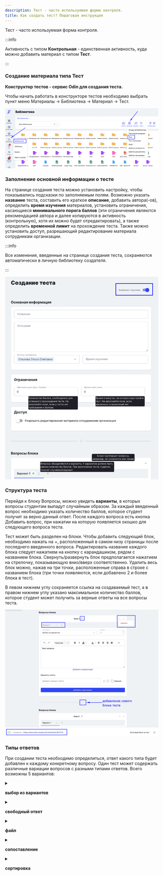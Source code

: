 ```yaml
---
description: Тест - часто используемая форма контроля.
title: Как создать тест? Пошаговая инструкция
---
```


Тест - часто используемая форма контроля.

:::info 

Активность с типом **Контрольная** - единственная активность, куда можно добавить материал с типом **Тест**.

:::

### Создание материала типа Тест

**Конструктор тестов - сервис Odin для создания теста.**

Чтобы начать работать в конструкторе тестов необходимо выбрать пункт меню Материалы -> Библиотека -> Материал -> Тест.

![](<../../.gitbook/assets/image (178) (1).png>)

### Заполнение основной информации о тесте

На странице создания теста можно установить настройку, чтобы показывались подсказки по заполняемым полям. Возможно указать **название** теста, составить его краткое **описание**, добавить автора(-ов), определить **время изучения** материалов, установить ограничения, касающиеся **минимального порога баллов** (эти ограничения являются рекомендацией автора и далее копируются в активность (контрольную), хотя их можно будет отредактировать), а также определить **временной лимит** на прохождение теста. Также можно установить доступ, разрешающий редактирование материала сотрудникам организации.

:::info 

Все изменения, введенные на странице создания теста, сохраняются автоматически в личную библиотеку создателя.

:::

![](<../../.gitbook/assets/image (179).png>)

### Структура теста

Перейдя к блоку Вопросы, можно увидеть **варианты**, в которых вопросы студентам выпадут случайным образом. За каждый введенный вопрос необходимо указать количество баллов, которое студент получит за верно данный ответ. После каждого вопроса есть кнопка Добавить вопрос, при нажатии на которую появляется окошко для следующего вопроса теста.

Тест может быть разделен на блоки. Чтобы добавить следующий блок, необходимо нажать на +, расположенный в самом низу страницы после последнего введенного вопроса. Редактировать название каждого блока следует нажатием на кнопку с карандашиком, рядом с названием блока. Свернуть/развернуть блок предполагается нажатием на стрелочку, показывающую вниз/вверх соответственно. Удалить весь блок можно, нажав на три точки, расположенные справа в строке с названием блока (три точки появляются, если добавлено 2 и более блока в тест).

В левом нижнем углу сохраняется ссылка на создаваемый тест, а в правом нижнем углу указано максимальное количество баллов, которое студент может получить за верные ответы на все вопросы теста.

![](<../../.gitbook/assets/image (181).png>)

### Типы ответов

При создании теста необходимо определиться, ответ какого типа будет добавлен к каждому конкретному вопросу. Один тест может содержать различные вариации вопросов с разными типами ответов. Всего возможны 5 вариантов:

<details>

<summary>

**выбор из вариантов**

</summary>

Подразумевает выбор из нескольких предложенных вариантов ответа. При создании указываются все возможные варианты ответа. Верных вариантов может быть как один, так и несколько. Если верных ответов несколько, то верным ответ будет только в случае выбора студентом всех верных вариантов. Можно включить режим расширенного ввода текста ответа (подчеркнутый значок U), добавить комментарий к варианту ответа (облачко),  удалить уже введенные варианты ответа (крестик напротив неверно введенного варианта).

![](../../.gitbook/assets/еее.png)

</details>

<details>

<summary>

**свободный ответ**

</summary>

Подразумевает свободный ответ студента на заданный вопрос. Предполагается, что возможны три варианта подачи такого ответа:

-  ручная проверка - преподаватель проверяет каждый ответ студента и самостоятельно вручную определяет верный он или нет.

-  точное совпадение - при таком варианте преподаватель указывает, какой ответ студента может стать верным. Только точно введеное значение, соответствующее одному из вариантов преподавателя, будет засчитано как верный ответ.

-  диапазон - диапазон устанавливается в случае, когда верным ответом станет число, попадающее в определенный промежуток чисел "от" и "до".

![](<../../.gitbook/assets/image (3) (1) (1) (1) (1) (1) (1) (1) (1) (1) (1) (1).png>)

</details>

<details>

<summary>

**файл**

</summary>

Студент прикладывает электронный файл, который является ответом на поставленный вопрос теста. Ограничений к загружаемому файлу в системе не установлено. В этом случае преподаватель должен будет проверить ответ на вопрос вручную.

![](<../../.gitbook/assets/image (4) (1) (1) (1) (1) (1) (1) (1) (1) (1).png>)

</details>

<details>

<summary>

**сопоставление**

</summary>

При таком варианте необходимо сопоставить между собой верные пары ответов. Студенту необходимо перетащить ячейку из столбца справа к соответствующей ячейке столбца слева.

![](<../../.gitbook/assets/image (1) (1) (1) (1) (1) (1) (1) (1) (1) (1) (1) (1) (1) (1) (1) (1) (1) (1) (1) (1) (1) (1) (1) (1) (1) (1) (1) (1) (1) (1) (1) (1) (1) (1) (1) (1) (1) (1) (1) (1) (1) (1) (1) (1) (1) (1) (1) (1) (1) (1) (1) (1) (1) (1) (1) (1) (1) (1) (1) (1) ( (6).png>)

</details>

<details>

<summary>

**сортировка**

</summary>

При таком типе ответа студенту необходимо расположить указанные опции в порядке возрастания/убывания/логической последовательности.

![](<../../.gitbook/assets/image (2) (1) (1) (1) (1) (1) (1) (1) (1) (1) (1) (1) (1) (1) (1) (1) (1) (1) (1) (1) (1) (1) (1) (1) (1).png>)

</details>


